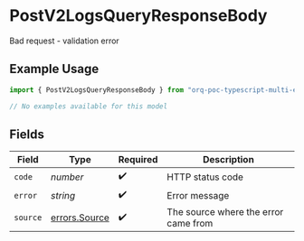 # PostV2LogsQueryResponseBody

Bad request - validation error

## Example Usage

```typescript
import { PostV2LogsQueryResponseBody } from "orq-poc-typescript-multi-env-version/models/errors";

// No examples available for this model
```

## Fields

| Field                                          | Type                                           | Required                                       | Description                                    |
| ---------------------------------------------- | ---------------------------------------------- | ---------------------------------------------- | ---------------------------------------------- |
| `code`                                         | *number*                                       | :heavy_check_mark:                             | HTTP status code                               |
| `error`                                        | *string*                                       | :heavy_check_mark:                             | Error message                                  |
| `source`                                       | [errors.Source](../../models/errors/source.md) | :heavy_check_mark:                             | The source where the error came from           |